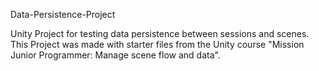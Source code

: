 Data-Persistence-Project

Unity Project for testing data persistence between sessions and scenes. This Project was made with starter files from the Unity course "Mission Junior Programmer: Manage scene flow and data".
